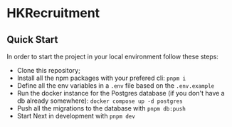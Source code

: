 # HKRecruitment

## Quick Start

In order to start the project in your local environment follow these steps:

- Clone this repository;
- Install all the npm packages with your prefered cli: `pnpm i`
- Define all the env variables in a `.env` file based on the `.env.example`
- Run the docker instance for the Postgres database (if you don't have a db already somewhere): `docker compose up -d postgres`
- Push all the migrations to the database with `pnpm db:push`
- Start Next in development with `pnpm dev`
